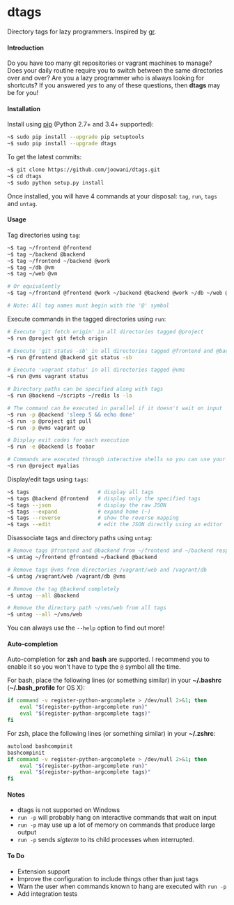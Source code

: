 # dtags 
Directory tags for lazy programmers.
Inspired by [gr](https://github.com/mixu/gr).

#### Introduction

Do you have too many git repositories or vagrant machines to manage? Does your 
daily routine require you to switch between the same directories over and over? 
Are you a lazy programmer who is always looking for shortcuts? If you answered
*yes* to any of these questions, then **dtags** may be for you!

#### Installation

Install using [pip](https://pip.pypa.io) (Python 2.7+ and 3.4+ supported):
```bash
~$ sudo pip install --upgrade pip setuptools
~$ sudo pip install --upgrade dtags
```

To get the latest commits:
```bash
~$ git clone https://github.com/joowani/dtags.git
~$ cd dtags
~$ sudo python setup.py install
```

Once installed, you will have 4 commands at your disposal: 
`tag`, `run`, `tags` and `untag`. 

#### Usage

Tag directories using `tag`:
```bash
~$ tag ~/frontend @frontend
~$ tag ~/backend @backend
~$ tag ~/frontend ~/backend @work
~$ tag ~/db @vm
~$ tag ~/web @vm

# Or equivalently
~$ tag ~/frontend @frontend @work ~/backend @backend @work ~/db ~/web @vm

# Note: All tag names must begin with the '@' symbol
```

Execute commands in the tagged directories using `run`:
```bash
# Execute 'git fetch origin' in all directories tagged @project
~$ run @project git fetch origin

# Execute 'git status -sb' in all directories tagged @frontend and @backend
~$ run @frontend @backend git status -sb

# Execute 'vagrant status' in all directories tagged @vms
~$ run @vms vagrant status

# Directory paths can be specified along with tags
~$ run @backend ~/scripts ~/redis ls -la

# The command can be executed in parallel if it doesn't wait on input
~$ run -p @backend 'sleep 5 && echo done'
~$ run -p @project git pull
~$ run -p @vms vagrant up

# Display exit codes for each execution
~$ run -e @backend ls foobar

# Commands are executed through interactive shells so you can use your aliases!
~$ run @project myalias
```

Display/edit tags using `tags`:
```bash
~$ tags						 # display all tags
~$ tags @backend @frontend   # display only the specified tags
~$ tags --json               # display the raw JSON
~$ tags --expand             # expand home (~)
~$ tags --reverse            # show the reverse mapping
~$ tags --edit               # edit the JSON directly using an editor
```

Disassociate tags and directory paths using `untag`:
```bash
# Remove tags @frontend and @backend from ~/frontend and ~/backend respectively
~$ untag ~/frontend @frontend ~/backend @backend

# Remove tags @vms from directories /vagrant/web and /vagrant/db
~$ untag /vagrant/web /vagrant/db @vms

# Remove the tag @backend completely
~$ untag --all @backend

# Remove the directory path ~/vms/web from all tags
~$ untag --all ~/vms/web 
```

You can always use the `--help` option to find out more!

#### Auto-completion

Auto-completion for **zsh** and **bash** are supported. I recommend you to 
enable it so you won't have to type the `@` symbol all the time.

For bash, place the following lines (or something similar) in your 
**~/.bashrc** (**~/.bash_profile** for OS X):
```bash
if command -v register-python-argcomplete > /dev/null 2>&1; then
    eval "$(register-python-argcomplete run)"                                                                                                        
    eval "$(register-python-argcomplete tags)"
fi
```

For zsh, place the following lines (or something similar) in your **~/.zshrc**: 
```bash                                                                                  
autoload bashcompinit                                                           
bashcompinit 
if command -v register-python-argcomplete > /dev/null 2>&1; then
    eval "$(register-python-argcomplete run)"                                                                                                      
    eval "$(register-python-argcomplete tags)"
fi
```

#### Notes

* dtags is not supported on Windows
* `run -p` will probably hang on interactive commands that wait on input
* `run -p` may use up a lot of memory on commands that produce large output
* `run -p` sends *sigterm* to its child processes when interrupted.

#### To Do

* Extension support
* Improve the configuration to include things other than just tags
* Warn the user when commands known to hang are executed with `run -p`
* Add integration tests
